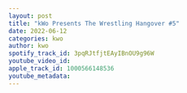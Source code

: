 ```yaml
---
layout: post
title: "kWo Presents The Wrestling Hangover #5"
date: 2022-06-12
categories: kwo
author: kwo
spotify_track_id: 3pqRJtfjtEAyIBnOU9g96W
youtube_video_id: 
apple_track_id: 1000566148536
youtube_metadata: 
---
```

